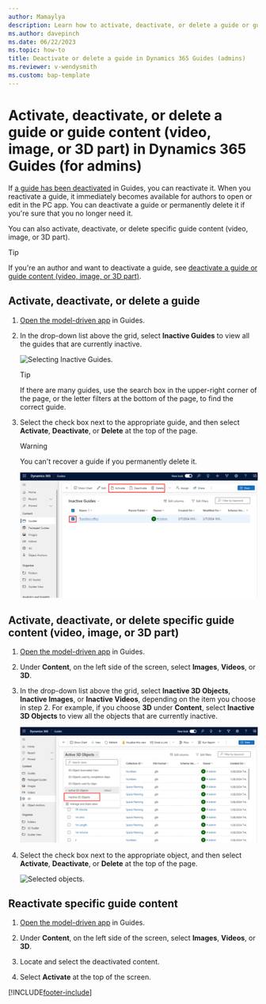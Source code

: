 ```yaml
---
author: Mamaylya
description: Learn how to activate, deactivate, or delete a guide or guide content (video, image, or 3D part) if you're a Microsoft Dynamics 365 Guides admin.
ms.author: davepinch
ms.date: 06/22/2023
ms.topic: how-to
title: Deactivate or delete a guide in Dynamics 365 Guides (admins)
ms.reviewer: v-wendysmith
ms.custom: bap-template
---
```


# Activate, deactivate, or delete a guide or guide content (video, image, or 3D part) in Dynamics 365 Guides (for admins)

If [a guide has been deactivated](pc-app-deactivate-guide.md) in Guides, you can reactivate it. When you reactivate a guide, it immediately becomes available for authors to open or edit in the PC app. You can deactivate a guide or permanently delete it if you're sure that you no longer need it.

You can also activate, deactivate, or delete specific guide content (video, image, or 3D part).

  > [!TIP]
  > If you're an author and want to deactivate a guide, see [deactivate a guide or guide content (video, image, or 3D part)](pc-app-deactivate-guide.md).

## Activate, deactivate, or delete a guide

1. [Open the model-driven app](open-model-driven-app.md) in Guides.

1. In the drop-down list above the grid, select **Inactive Guides** to view all the guides that are currently inactive.

    ![Selecting Inactive Guides.](media/active-guides-list.PNG "Selecting Inactive Guides")

    > [!TIP]
    > If there are many guides, use the search box in the upper-right corner of the page, or the letter filters at the bottom of the page, to find the correct guide.

1. Select the check box next to the appropriate guide, and then select **Activate**, **Deactivate**, or **Delete** at the top of the page.

    > [!WARNING]
    > You can't recover a guide if you permanently delete it.

    ![Activate, Deactivate, and Delete buttons.](media/activate-deactivate-delete.PNG "Activate, Deactivate, and Delete buttons")

## Activate, deactivate, or delete specific guide content (video, image, or 3D part)

1. [Open the model-driven app](open-model-driven-app.md) in Guides.

1. Under **Content**, on the left side of the screen, select **Images**, **Videos**, or **3D**.

1. In the drop-down list above the grid, select **Inactive 3D Objects**, **Inactive Images**, or **Inactive Videos**, depending on the item you choose in step 2. For example, if you choose **3D** under **Content**, select **Inactive 3D Objects** to view all the objects that are currently inactive.

    ![Inactive 3D objects.](media/deactivate-active-3D-objects.PNG "Inactive 3D objects")

1. Select the check box next to the appropriate object, and then select **Activate**, **Deactivate**, or **Delete** at the top of the page.

    ![Selected objects.](media/deactivate-select-objects.PNG "Selected objects")

## Reactivate specific guide content

1. [Open the model-driven app](open-model-driven-app.md) in Guides.

1. Under **Content**, on the left side of the screen, select **Images**, **Videos**, or **3D**.

1. Locate and select the deactivated content.

1. Select **Activate** at the top of the screen.

[!INCLUDE[footer-include](../includes/footer-banner.md)]
